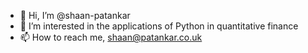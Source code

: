- 👋 Hi, I’m @shaan-patankar
- 👀 I’m interested in the applications of Python in quantitative finance
- 📫 How to reach me, shaan@patankar.co.uk

<!---
shaan-patankar/shaan-patankar is a ✨ special ✨ repository because its `README.md` (this file) appears on your GitHub profile.
You can click the Preview link to take a look at your changes.
--->
